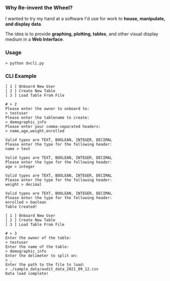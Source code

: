 ### Why Re-invent the Wheel? ###

I wanted to try my hand at a software I'd use for work to **house, manipulate, and display data**.

The idea is to provide **graphing, plotting, tables**, and other visual display medium in a **Web Interface**.

### Usage ###

```
> python dvcli.py
```

### CLI Example ###

```
[ 1 ] Onboard New User
[ 2 ] Create New Table
[ 3 ] Load Table From File

# > 2
Please enter the owner to onboard to:
> testuser
Please enter the tablename to create:
> demographic_info
Please enter your comma-separated headers:
> name,age,weight,enrolled

Valid types are TEXT, BOOLEAN, INTEGER, DECIMAL
Please enter the type for the following header:
name > text

Valid types are TEXT, BOOLEAN, INTEGER, DECIMAL
Please enter the type for the following header:
age > integer

Valid types are TEXT, BOOLEAN, INTEGER, DECIMAL
Please enter the type for the following header:
weight > decimal

Valid types are TEXT, BOOLEAN, INTEGER, DECIMAL
Please enter the type for the following header:
enrolled > boolean
Table Created!	
```

```
[ 1 ] Onboard New User
[ 2 ] Create New Table
[ 3 ] Load Table From File

# > 3
Enter the owner of the table:
> testuser
Enter the name of the table:
> demographic_info
Enter the delimeter to split on:
> ,
Enter the path to the file to load:
> ./sample_data/audit_data_2021_09_12.csv
Data load complete!
```
